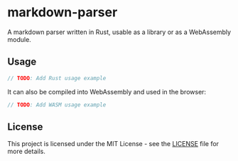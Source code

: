 # markdown-parser

A markdown parser written in Rust, usable as a library or as a WebAssembly module.

## Usage

```rust
// TODO: Add Rust usage example
```

It can also be compiled into WebAssembly and used in the browser:

```typescript
// TODO: Add WASM usage example
```


## License

This project is licensed under the MIT License - see the [LICENSE](LICENSE) file for more details.
